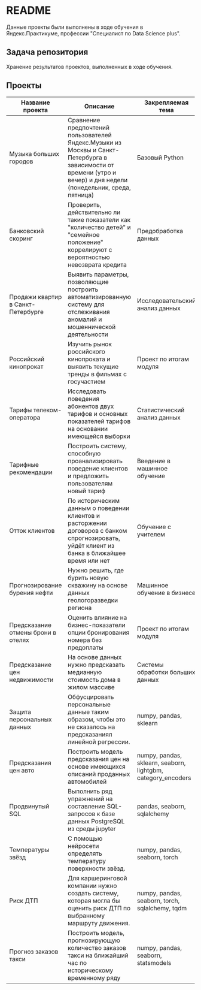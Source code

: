 # README

Данные проекты были выполнены в ходе обучения в Яндекс.Практикуме, профессии "Специалист по Data Science plus".

## Задача репозитория

Хранение результатов проектов, выполненных в ходе обучения.

## Проекты

|Название проекта| Описание | Закрепляемая тема | Используемые библиотеки|
|----------------|----------|-------------------|------------------------|
|Музыка больших городов|Сравнение предпочтений пользователей Яндекс.Музыки из Москвы и Санкт-Петербурга в зависимости от времени (утро и вечер) и дня недели (понедельник, среда, пятница) | Базовый Python | pandas only |
|Банковский скоринг|Проверить, действительно ли такие показатели как "количество детей" и "семейное положение" коррелируют с вероятностью невозврата кредита |Предобработка данных |pandas, numpy, seaborn, pymystem3|
|Продажи квартир в Санкт-Петербурге|Выявить параметры, позволяющие построить автоматизированную систему для отслеживания аномалий и мошеннической деятельности |Исследовательский анализ данных |pandas, numpy, seaborn, sklearn|
|Российский кинопрокат|Изучить рынок российского кинопроката и выявить текущие тренды в фильмах с госучастием |Проект по итогам модуля |pandas, numpy, seaborn, sklearn|
|Тарифы телеком-оператора|Исследовать поведения абонентов двух тарифов и основных показателей тарифов на основании имеющейся выборки|Статистический анализ данных|pandas, numpy, seaborn, scipy|
|Тарифные рекомендации|Построить систему, способную проанализировать поведение клиентов и предложить пользователям новый тариф|Введение в машинное обучение|pandas, sklearn|
|Отток клиентов|По историческим данным о поведении клиентов и расторжении договоров с банком спрогнозировать, уйдёт клиент из банка в ближайшее время или нет|Обучение с учителем|numpy, pandas, sklearn, imblearn|
|Прогнозирование бурения нефти|Нужно решить, где бурить новую скважину на основе данных геологоразведки региона|Машинное обучение в бизнесе|numpy, pandas, sklearn, seaborn, scipy|
|Предсказание отмены брони в отелях|Оценить влияние на бизнес-показатели опции бронирования номера без предоплаты|Проект по итогам модуля |numpy, pandas, sklearn, seaborn, imblearn|
|Предсказание цен недвижимости|На основе данных нужно предсказать медианную стоимость дома в жилом массиве|Системы обработки больших данных|pandas, pyspark|
|Защита персональных данных|Обфусцировать персональные данные таким образом, чтобы это не сказалось на предсказаниял линейной регрессии.|numpy, pandas, sklearn|
|Предсказания цен авто|Построить модель предсказания цен на основе имеющихся описаний проданных автомобилей|numpy, pandas, sklearn, seaborn, lightgbm, category_encoders|
|Продвинутый SQL|Выполнить ряд упражнений на составление SQL-запросов к базе данных PostgreSQL из среды jupyter|pandas, seaborn, sqlalchemy|
|Температуры звёзд|С помощью нейросети определять температуру поверхности звёзд.|numpy, pandas, seaborn, torch|
|Риск ДТП|Для каршеринговой компании нужно создать систему, которая могла бы оценить риск ДТП по выбранному маршруту движения.|numpy, pandas, seaborn, torch, sqlalchemy, tqdm|
|Прогноз заказов такси|Построить модель, прогнозирующую количество заказов такси на ближайший час по историческому временному ряду|numpy, pandas, seaborn, statsmodels|

